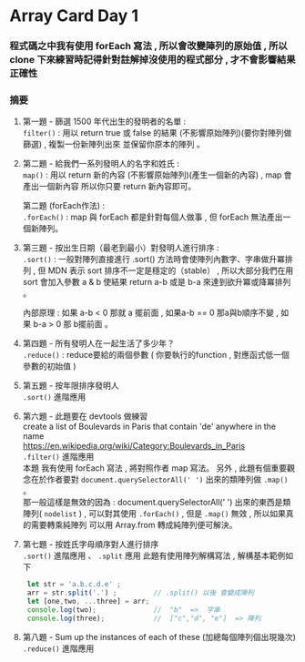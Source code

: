 # Array Card Day 1

### 程式碼之中我有使用 forEach 寫法 , 所以會改變陣列的原始值 , 所以 clone 下來練習時記得針對註解掉沒使用的程式部分 , 才不會影響結果正確性 

### 摘要

1. 第一題 - 篩選 1500 年代出生的發明者的名單 : <br />
   `filter()` : 用以 return true 或 false 的結果 (不影響原始陣列)(要你對陣列做篩選) , 複製一份新陣列出來 並保留你原本的陣列 。
   
2. 第二題 - 給我們一系列發明人的名字和姓氏 : <br />
   `map()` : 用以 return 新的內容 (不影響原始陣列)(產生一個新的內容) , map 會產出一個新內容 所以你只要 return 新內容即可。

   第二題 (forEach作法) :<br />
   `.forEach()` : map 與 forEach 都是針對每個人做事 , 但 forEach 無法產出一個新陣列。

3. 第三題 - 按出生日期（最老到最小）對發明人進行排序  :<br />
   `.sort()` :  一般對陣列直接進行 .sort() 方法時會使陣列內數字、字串做升冪排列 , 但 MDN 表示 sort 排序不一定是穩定的（stable） , 所以大部分我們在用 sort 會加入參數 a & b 使結果 return a-b  或是 b-a 來達到欲升冪或降冪排列 。 
   
   內部原理 : 如果 a-b < 0  那就 a 擺前面 , 如果a-b == 0 那a與b順序不變 , 如果 b-a > 0 那 b擺前面 。

4. 第四題 - 所有發明人在一起生活了多少年？ <br />
   `.reduce()` : reduce要給的兩個參數 ( 你要執行的function , 對應函式低一個參數的初始值 )

5. 第五題 - 按年限排序發明人<br />
   `.sort()` 進階應用

6. 第六題 - 此題要在 devtools 做練習<br />
   create a list of Boulevards in Paris that contain 'de' anywhere in the name <br />
   https://en.wikipedia.org/wiki/Category:Boulevards_in_Paris<br />
   `.filter()` 進階應用<br />
   本題 我有使用 forEach 寫法 , 將對照作者 map 寫法。
   另外 , 此題有個重要觀念在於作者要對 `document.querySelectorAll(' ')` 出來的類陣列做 `.map()` 。<br />
   那一般這樣是無效的因為 : document.querySelectorAll(' ') 出來的東西是類陣列( `nodelist` ) , 可以對其使用 `.forEach()` , 但是 `.map()` 無效 , 所以如果真的需要轉乘純陣列 可以用 Array.from 轉成純陣列便可解決。

7. 第七題 - 按姓氏字母順序對人進行排序<br />
   `.sort()` 進階應用 、 `.split` 應用
   此題有使用陣列解構寫法 , 解構基本範例如下
   ```js
    let str = 'a.b.c.d.e' ;
    arr = str.split('.') ;         // .split() 以後 會變成陣列
    let [one,two, ...three] = arr;
    console.log(two);              //  "b"  =>  字串
    console.log(three);            //  ["c","d", "e"]  => 陣列
   ```

8. 第八題 - Sum up the instances of each of these (加總每個陣列個出現幾次)<br />
   `.reduce()` 進階應用






  
